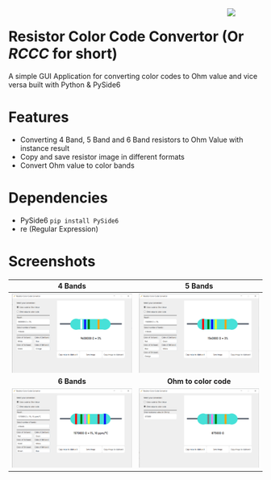 <img align=right src="icon.ico" width=70px>

# Resistor Color Code Convertor (Or *RCCC* for short)

A simple GUI Application for converting color codes to Ohm value and vice versa built with Python & PySide6  

# Features
- Converting 4 Band, 5 Band and 6 Band resistors to Ohm Value with instance result
- Copy and save resistor image in different formats
- Convert Ohm value to color bands

# Dependencies
- PySide6 `pip install PySide6`
- re (Regular Expression)

# Screenshots

| 4 Bands | 5 Bands |
|:-------:|:-------:|
|![4 Bands](examples/4Bands.png)|![5 Bands](examples/5Bands.png)|
| **6 Bands** | **Ohm to color code** |
|![6 Bands](examples/6Bands.png)|![ohm to color code](examples/OhmToColorCode.png)|
